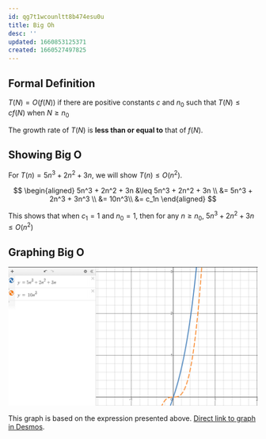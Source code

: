 ```yaml
---
id: qg7t1wcounltt8b474esu0u
title: Big Oh
desc: ''
updated: 1660853125371
created: 1660527497825
---
```


## Formal Definition

$T(N) = O(f(N))$ if there are positive constants $c$ and $n_0$ such that $T(N) \leq cf(N)$ when $N \geq n_0$

The growth rate of $T(N)$ is __less than or equal to__ that of $f(N)$.


## Showing Big O

For $T(n) = 5n^3 + 2n^2 + 3n$, we will show $T(n) \leq O(n^2)$.

$$
\begin{aligned}
5n^3 + 2n^2 + 3n &\leq 5n^3 + 2n^2 + 3n \\
&= 5n^3 + 2n^3 + 3n^3 \\
&= 10n^3\\
&= c_1n
\end{aligned}
$$

This shows that when $c_1=1$ and $n_0=1$, then for any $n\geq n_0$, $5n^3 + 2n^2 + 3n \leq O(n^2)$

## Graphing Big O

![Graph of Big Oh](2022-08-18-16-03-25.png)

This graph is based on the expression presented above. [Direct link to graph in Desmos](https://www.desmos.com/calculator/p0ew5pbpbe).